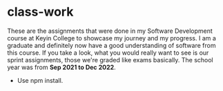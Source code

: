 # class-work
These are the assignments that were done in my Software Development course at Keyin College to showcase my journey and my progress. I am a graduate and definitely now have a good understanding of software from this course. If you take a look, what you would really want to see is our sprint assignments, those we're graded like exams basically. The school year was from __Sep 2021 to Dec 2022__. 

- Use npm install.
